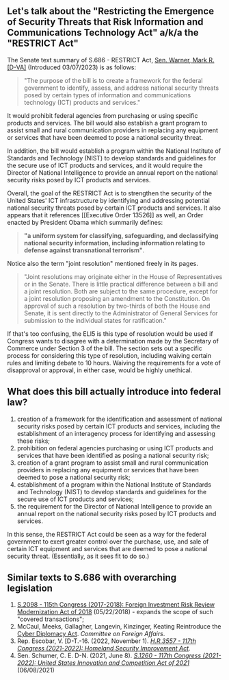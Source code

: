 ## Let's talk about the "Restricting the Emergence of Security Threats that Risk Information and Communications Technology Act" a/k/a the "RESTRICT Act"

The Senate text summary of S.686 - RESTRICT Act, [Sen. Warner, Mark R. [D-VA]](https://www.congress.gov/member/mark-warner/W000805) (Introduced 03/07/2023) is as follows:

> "The purpose of the bill is to create a framework for the federal government to identify, assess, and address national security threats posed by certain types of information and communications technology (ICT) products and services."

It would prohibit federal agencies from purchasing or using specific products and services. The bill would also establish a grant program to assist small and rural communication providers in replacing any equipment or services that have been deemed to pose a national security threat.

In addition, the bill would establish a program within the National Institute of Standards and Technology (NIST) to develop standards and guidelines for the secure use of ICT products and services, and it would require the Director of National Intelligence to provide an annual report on the national security risks posed by ICT products and services.

Overall, the goal of the RESTRICT Act is to strengthen the security of the United States' ICT infrastructure by identifying and addressing potential national security threats posed by certain ICT products and services. It also appears that it references [[Executive Order 13526]] as well, an Order enacted by President Obama which summarily defines: 

> **"a uniform system for classifying, safeguarding, and declassifying national security information, including information relating to defense against transnational terrorism"**. 

Notice also the term "joint resolution" mentioned freely in its pages.

> "Joint resolutions may originate either in the House of Representatives or in the Senate. There is little practical difference between a bill and a joint resolution. Both are subject to the same procedure, except for a joint resolution proposing an amendment to the Constitution. On approval of such a resolution by two-thirds of both the House and Senate, it is sent directly to the Administrator of General Services for submission to the individual states for ratification."

If that's too confusing, the ELI5 is this type of resolution would be used if Congress wants to disagree with a determination made by the Secretary of Commerce under Section 3 of the bill. The section sets out a specific process for considering this type of resolution, including waiving certain rules and limiting debate to 10 hours. Waiving the requirements for a vote of disapproval or approval, in either case, would be highly unethical.

## What does this bill actually introduce into federal law?

1.  creation of a framework for the identification and assessment of national security risks posed by certain ICT products and services, including the establishment of an interagency process for identifying and assessing these risks;
2.  prohibition on federal agencies purchasing or using ICT products and services that have been identified as posing a national security risk;
3.  creation of a grant program to assist small and rural communication providers in replacing any equipment or services that have been deemed to pose a national security risk;
4.  establishment of a program within the National Institute of Standards and Technology (NIST) to develop standards and guidelines for the secure use of ICT products and services;
5.  the requirement for the Director of National Intelligence to provide an annual report on the national security risks posed by ICT products and services.

In this sense, the RESTRICT Act could be seen as a way for the federal government to exert greater control over the purchase, use, and sale of certain ICT equipment and services that are deemed to pose a national security threat. (Essentially, as it sees fit to do so.)

## Similar texts to S.686 with overarching legislation
1. [S.2098 - 115th Congress (2017-2018): Foreign Investment Risk Review Modernization Act of 2018](https://www.congress.gov/115/bills/s2098/BILLS-115s2098rs.pdf) (05/22/2018) - expands the scope of such "covered transactions";
2. McCaul, Meeks, Gallagher, Langevin, Kinzinger, Keating Reintroduce the [Cyber Diplomacy Act](https://foreignaffairs.house.gov/press-release/mccaul-meeks-gallagher-langevin-kinzinger-keating-reintroduce-the-cyber-diplomacy-act/). _Committee on Foreign Affairs_.
3. Rep. Escobar, V. [D-T.-16. (2022, November 1). [_H.R.3557 - 117th Congress (2021-2022): Homeland Security Improvement Act_](https://www.congress.gov/bill/117th-congress/house-bill/3557?s=1&r=17).
4. Sen. Schumer, C. E. D-N. (2021, June 8). [_S.1260 - 117th Congress (2021-2022): United States Innovation and Competition Act of 2021_](https://www.congress.gov/117/bills/s1260/BILLS-117s1260es.pdf) (06/08/2021)
